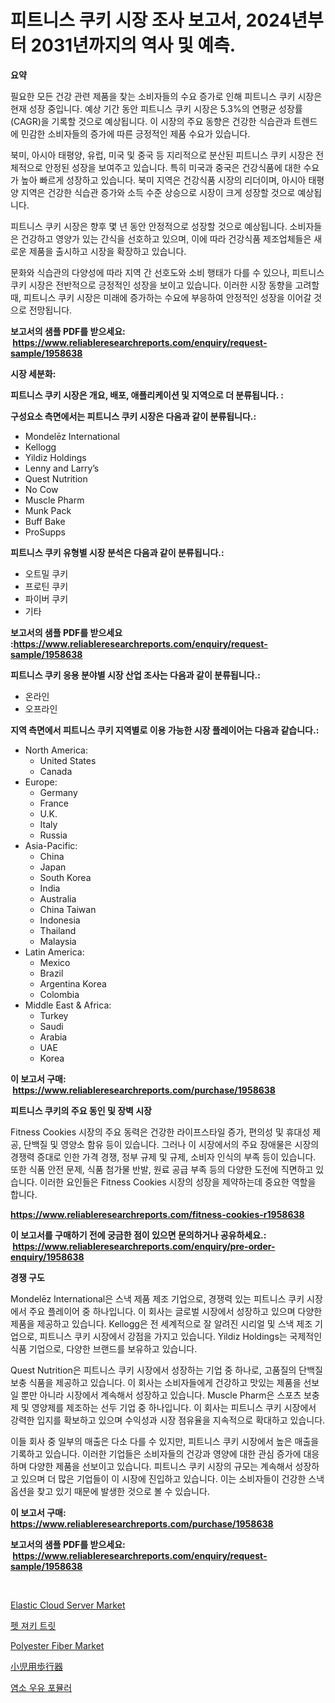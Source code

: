 <p><h1>피트니스 쿠키 시장 조사 보고서, 2024년부터 2031년까지의 역사 및 예측.</h1></p><p><strong>요약</strong></p>
<p><p>필요한 모든 건강 관련 제품을 찾는 소비자들의 수요 증가로 인해 피트니스 쿠키 시장은 현재 성장 중입니다. 예상 기간 동안 피트니스 쿠키 시장은 5.3%의 연평균 성장률(CAGR)을 기록할 것으로 예상됩니다. 이 시장의 주요 동향은 건강한 식습관과 트렌드에 민감한 소비자들의 증가에 따른 긍정적인 제품 수요가 있습니다.</p><p>북미, 아시아 태평양, 유럽, 미국 및 중국 등 지리적으로 분산된 피트니스 쿠키 시장은 전체적으로 안정된 성장을 보여주고 있습니다. 특히 미국과 중국은 건강식품에 대한 수요가 높아 빠르게 성장하고 있습니다. 북미 지역은 건강식품 시장의 리더이며, 아시아 태평양 지역은 건강한 식습관 증가와 소득 수준 상승으로 시장이 크게 성장할 것으로 예상됩니다.</p><p>피트니스 쿠키 시장은 향후 몇 년 동안 안정적으로 성장할 것으로 예상됩니다. 소비자들은 건강하고 영양가 있는 간식을 선호하고 있으며, 이에 따라 건강식품 제조업체들은 새로운 제품을 출시하고 시장을 확장하고 있습니다.</p><p>문화와 식습관의 다양성에 따라 지역 간 선호도와 소비 행태가 다를 수 있으나, 피트니스 쿠키 시장은 전반적으로 긍정적인 성장을 보이고 있습니다. 이러한 시장 동향을 고려할 때, 피트니스 쿠키 시장은 미래에 증가하는 수요에 부응하여 안정적인 성장을 이어갈 것으로 전망됩니다.</p></p>
<p><strong>보고서의 샘플 PDF를 받으세요: &nbsp;<a href="https://www.reliableresearchreports.com/enquiry/request-sample/1958638">https://www.reliableresearchreports.com/enquiry/request-sample/1958638</a></strong></p>
<p><strong>시장 세분화:</strong></p>
<p><strong> 피트니스 쿠키 시장은 개요, 배포, 애플리케이션 및 지역으로 더 분류됩니다. :</strong></p>
<p><strong>구성요소 측면에서는 피트니스 쿠키 시장은 다음과 같이 분류됩니다.:</strong></p>
<p><ul><li>Mondelēz International</li><li>Kellogg</li><li>Yildiz Holdings</li><li>Lenny and Larry’s</li><li>Quest Nutrition</li><li>No Cow</li><li>Muscle Pharm</li><li>Munk Pack</li><li>Buff Bake</li><li>ProSupps</li></ul></p>
<p><strong> 피트니스 쿠키 유형별 시장 분석은 다음과 같이 분류됩니다.:</strong></p>
<p><ul><li>오트밀 쿠키</li><li>프로틴 쿠키</li><li>파이버 쿠키</li><li>기타</li></ul></p>
<p><strong>보고서의 샘플 PDF를 받으세요 :<a href="https://www.reliableresearchreports.com/enquiry/request-sample/1958638">https://www.reliableresearchreports.com/enquiry/request-sample/1958638</a></strong></p>
<p><strong> 피트니스 쿠키 응용 분야별 시장 산업 조사는 다음과 같이 분류됩니다.:</strong></p>
<p><ul><li>온라인</li><li>오프라인</li></ul></p>
<p><strong>지역 측면에서 피트니스 쿠키 지역별로 이용 가능한 시장 플레이어는 다음과 같습니다.:</strong></p>
<p><ul>
    <li>
        North America:
        <ul>
            <li>United States</li>
            <li>Canada</li>
        </ul>
    </li>
    <li>
        Europe:
        <ul>
            <li>Germany</li>
            <li>France</li>
            <li>U.K.</li>
            <li>Italy</li>
            <li>Russia</li>
        </ul>
    </li>
    <li>
        Asia-Pacific:
        <ul>
            <li>China</li>
            <li>Japan</li>
            <li>South Korea</li>
            <li>India</li>
            <li>Australia</li>
            <li>China Taiwan</li>
            <li>Indonesia</li>
            <li>Thailand</li>
            <li>Malaysia</li>
        </ul>
    </li>
    <li>
        Latin America:
        <ul>
            <li>Mexico</li>
            <li>Brazil</li>
            <li>Argentina Korea</li>
            <li>Colombia</li>
        </ul>
    </li>
    <li>
        Middle East & Africa:
        <ul>
            <li>Turkey</li>
            <li>Saudi</li>
            <li>Arabia</li>
            <li>UAE</li>
            <li>Korea</li>
        </ul>
    </li>
    </ul></p>
<p><strong>이 보고서 구매: &nbsp;<a href="https://www.reliableresearchreports.com/purchase/1958638">https://www.reliableresearchreports.com/purchase/1958638</a></strong></p>
<p><strong>피트니스 쿠키의 주요 동인 및 장벽 시장</strong></p>
<p><p>Fitness Cookies 시장의 주요 동력은 건강한 라이프스타일 증가, 편의성 및 휴대성 제공, 단백질 및 영양소 함유 등이 있습니다. 그러나 이 시장에서의 주요 장애물은 시장의 경쟁력 증대로 인한 가격 경쟁, 정부 규제 및 규제, 소비자 인식의 부족 등이 있습니다. 또한 식품 안전 문제, 식품 첨가물 반발, 원료 공급 부족 등의 다양한 도전에 직면하고 있습니다. 이러한 요인들은 Fitness Cookies 시장의 성장을 제약하는데 중요한 역할을 합니다.</p></p>
<p><strong><a href="https://www.reliableresearchreports.com/fitness-cookies-r1958638">https://www.reliableresearchreports.com/fitness-cookies-r1958638</a></strong></p>
<p><strong>이 보고서를 구매하기 전에 궁금한 점이 있으면 문의하거나 공유하세요.: &nbsp;<a href="https://www.reliableresearchreports.com/enquiry/pre-order-enquiry/1958638">https://www.reliableresearchreports.com/enquiry/pre-order-enquiry/1958638</a></strong></p>
<p><strong>경쟁 구도</strong></p>
<p><p>Mondelēz International은 스낵 제품 제조 기업으로, 경쟁력 있는 피트니스 쿠키 시장에서 주요 플레이어 중 하나입니다. 이 회사는 글로벌 시장에서 성장하고 있으며 다양한 제품을 제공하고 있습니다. Kellogg은 전 세계적으로 잘 알려진 시리얼 및 스낵 제조 기업으로, 피트니스 쿠키 시장에서 강점을 가지고 있습니다. Yildiz Holdings는 국제적인 식품 기업으로, 다양한 브랜드를 보유하고 있습니다.</p><p>Quest Nutrition은 피트니스 쿠키 시장에서 성장하는 기업 중 하나로, 고품질의 단백질 보충 식품을 제공하고 있습니다. 이 회사는 소비자들에게 건강하고 맛있는 제품을 선보일 뿐만 아니라 시장에서 계속해서 성장하고 있습니다. Muscle Pharm은 스포츠 보충제 및 영양제를 제조하는 선두 기업 중 하나입니다. 이 회사는 피트니스 쿠키 시장에서 강력한 입지를 확보하고 있으며 수익성과 시장 점유율을 지속적으로 확대하고 있습니다.</p><p>이들 회사 중 일부의 매출은 다소 다를 수 있지만, 피트니스 쿠키 시장에서 높은 매출을 기록하고 있습니다. 이러한 기업들은 소비자들의 건강과 영양에 대한 관심 증가에 대응하며 다양한 제품을 선보이고 있습니다. 피트니스 쿠키 시장의 규모는 계속해서 성장하고 있으며 더 많은 기업들이 이 시장에 진입하고 있습니다. 이는 소비자들이 건강한 스낵 옵션을 찾고 있기 때문에 발생한 것으로 볼 수 있습니다.</p></p>
<p><strong>이 보고서 구매: &nbsp; <a href="https://www.reliableresearchreports.com/purchase/1958638">https://www.reliableresearchreports.com/purchase/1958638</a></strong></p>
<p><strong>보고서의 샘플 PDF를 받으세요: &nbsp;<a href="https://www.reliableresearchreports.com/enquiry/request-sample/1958638">https://www.reliableresearchreports.com/enquiry/request-sample/1958638</a></strong><strong></strong></p>
<p>&nbsp;</p>
<p><p><a href="https://github.com/prosalinda88/Market-Research-Report-List-3/blob/main/elastic-cloud-server-market.md">Elastic Cloud Server Market</a></p><p><a href="https://github.com/Tristiarton768456/Market-Research-Report-List-1/blob/main/160436318603.md">펫 져키 트릿</a></p><p><a href="https://issuu.com/reportprime-2/docs/polyester-fiber-market-size-2030.pptx">Polyester Fiber Market</a></p><p><a href="https://github.com/bevdtkn4419963/Market-Research-Report-List-1/blob/main/131658820301.md">小児用歩行器</a></p><p><a href="https://github.com/vsoq0zknh59/Market-Research-Report-List-1/blob/main/136792118602.md">염소 우유 포뮬러</a></p></p>